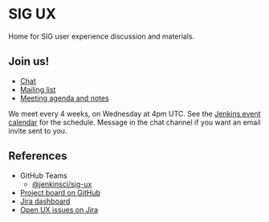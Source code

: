 # SIG UX

Home for SIG user experience discussion and materials.

## Join us!

- [Chat](https://gitter.im/jenkinsci/ux-sig)
- [Mailing list](https://groups.google.com/g/jenkinsci-dev)
- [Meeting agenda and notes](https://docs.google.com/document/d/1QttPwdimNP_120JukigKsRuBvMr34KZhVfsbgq1HFLM/edit)

We meet every 4 weeks, on Wednesday at 4pm UTC. See the [Jenkins event calendar](https://www.jenkins.io/events/#event-calendar) for the schedule. Message in the chat channel if you want an email invite sent to you.

## References

- GitHub Teams
  - [@jenkinsci/sig-ux](https://github.com/orgs/jenkinsci/teams/sig-ux)
- [Project board on GitHub](https://github.com/orgs/jenkinsci/projects/15/views/1)
- [Jira dashboard](https://issues.jenkins.io/secure/Dashboard.jspa?selectPageId=21754)
- [Open UX issues on Jira](https://issues.jenkins.io/issues/?jql=labels%20%3D%20ux%20AND%20project%20%3D%20JENKINS%20AND%20resolution%20is%20EMPTY%20)